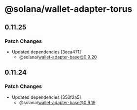 # @solana/wallet-adapter-torus

## 0.11.25

### Patch Changes

-   Updated dependencies [3eca471]
    -   @solana/wallet-adapter-base@0.9.20

## 0.11.24

### Patch Changes

-   Updated dependencies [353f2a5]
    -   @solana/wallet-adapter-base@0.9.19
